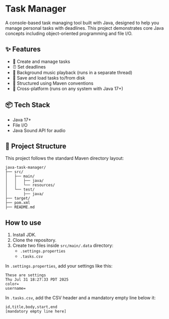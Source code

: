 # Task Manager

A console-based task managing tool built with Java, designed to help you manage personal tasks with deadlines. This project demonstrates core Java concepts including object-oriented programming and file I/O.

## ✨ Features

- 📝 Create and manage tasks  
- ⏰ Set deadlines  
- 🎵 Background music playback (runs in a separate thread)  
- 💾 Save and load tasks to/from disk  
- 📂 Structured using Maven conventions  
- 🔁 Cross-platform (runs on any system with Java 17+)  

## 📦 Tech Stack

- Java 17+  
- File I/O  
- Java Sound API for audio  

## 📁 Project Structure

This project follows the standard Maven directory layout:

    java-task-manager/
    ├── src/
    │   ├── main/
    │   │   ├── java/
    │   │   └── resources/
    │   └── test/
    │       ├── java/
    ├── target/
    ├── pom.xml
    ├── README.md


## How to use

1. Install JDK.
1. Clone the repository.
1. Create two files inside `src/main/.data` directory:
    - `.settings.properties`
    - `.tasks.csv `

In `.settings.properties`, add your settings like this:

    These are settings
    Thu Jul 31 18:27:33 PDT 2025
    color=
    username=

In `.tasks.csv`, add the CSV header and a mandatory empty line below it:

    id,title,body,start,end
    [mandatory empty line here]
